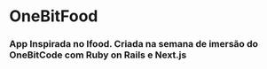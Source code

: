 # OneBitFood
### App Inspirada no Ifood. Criada na semana de imersão do OneBitCode com Ruby on Rails e Next.js